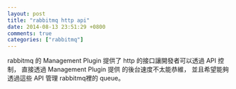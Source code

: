 ```yaml
---
layout: post
title: "rabbitmq http api"
date: 2014-08-13 23:51:29 +0800
comments: true
categories: ["rabbitmq"]
---
```



<!-- more -->

rabbitmq 的 Management Plugin 提供了 http 的接口讓開發者可以透過 API 控制， 直接透過 Management Plugin 提供
的後台速度不太能恭維， 並且希望能夠透過這些 API 管理 rabbitmq裡的 queue。
